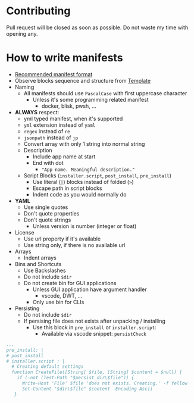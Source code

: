 # Contributing

Pull request will be closed as soon as possible. Do not waste my time with opening any.

# How to write manifests

- [Recommended manifest format][Template]
- Observe blocks sequence and structure from [Template][Template]
- Naming
    - All manifests should use `PascalCase` with first uppercase character
        - Unless it's some programming related manifest
            - docker, blisk, pwsh, ...
- **ALWAYS** respect:
    - yml typed manifest, when it's supported
    - `yml` extension instead of `yaml`
    - `regex` instead of `re`
    - `jsonpath` instead of `jp`
    - Convert array with only 1 string into normal string
    - Description
        - Include app name at start
        - End with dot
            - `"App name. Meaningful description."`
    - Script Blocks (`installer.script`, `post_install`, `pre_install`)
        - Use literal (`|`) blocks instead of folded (`>`)
        - Escape path in script blocks
        - Indent code as you would normally do
- **YAML**
    - Use single quotes
    - Don't quote properties
    - Don't quote strings
        - Unless version is number (integer or float)
- License
    - Use url property if it's available
    - Use string only, if there is no available url
- Arrays
    - Indent arrays
- Bins and Shortcuts
    - Use Backslashes
    - Do not include `$dir`
    - Do not create bin for GUI applications
        - Unless GUI application have argument handler
            - vscode, DWT, ...
        - Only use bin for CLIs
- Persisting
    - Do not include `$dir`
    - If persising file does not exists after unpacking / installing
        - Use this block in `pre_install` or `installer.script`:
            - Available via vscode snippet: `persistCheck`

```yml
...
pre_install: |
# post_install
# installer.script : |
  # Creating default settings
  function CreateFile([String] $file, [String] $content = $null) {
    if (-not (Test-Path "$persist_dir\$file")) {
      Write-Host 'File' $file 'does not exists. Creating.' -f Yellow
      Set-Content "$dir\$file" $content -Encoding Ascii
   }
```

[Template]: ../.vscode/Template.yml
